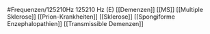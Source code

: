 #Frequenzen/125210Hz
125210 Hz (E)
[[Demenzen]]
[[MS]]
[[Multiple Sklerose]]
[[Prion-Krankheiten]]
[[Sklerose]]
[[Spongiforme Enzephalopathien]]
[[Transmissible Demenzen]]